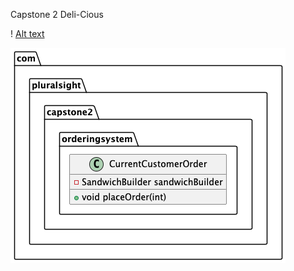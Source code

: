 Capstone 2 Deli-Cious

! [Alt text](src/main/resources/main-uml.png)

![Alt text](src/main/resources/ordering-system-uml.png)